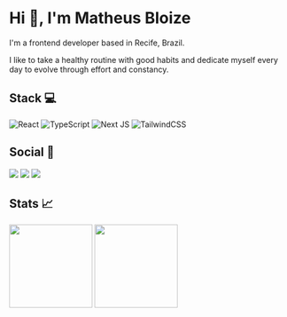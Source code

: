 <h1>Hi 👋, I'm Matheus Bloize</h1>
<p>I'm a frontend developer based in Recife, Brazil.</p>
<p>I like to take a healthy routine with good habits and dedicate myself every day to evolve through effort and constancy.</p>

## Stack 💻

![React](https://img.shields.io/badge/react-%2320232a.svg?style=for-the-badge&logo=react&logoColor=%2361DAFB)
![TypeScript](https://img.shields.io/badge/typescript-%23007ACC.svg?style=for-the-badge&logo=typescript&logoColor=white)
![Next JS](https://img.shields.io/badge/Next-black?style=for-the-badge&logo=next.js&logoColor=white)
![TailwindCSS](https://img.shields.io/badge/tailwindcss-%2338B2AC.svg?style=for-the-badge&logo=tailwind-css&logoColor=white)

## Social 📱

<div> 
  <a href="https://www.linkedin.com/in/matheus-bloize" target="_blank"><img src="https://img.shields.io/badge/-LinkedIn-%230077B5?style=for-the-badge&logo=linkedin&logoColor=white" target="_blank"></a> 
  <a href="https://instagram.com/matheus.bloize" target="_blank"><img src="https://img.shields.io/badge/-Instagram-%23E4405F?style=for-the-badge&logo=instagram&logoColor=white" target="_blank"></a>
  <a href = "mailto:mbloizepd@gmail.com"><img src="https://img.shields.io/badge/-Gmail-%23333?style=for-the-badge&logo=gmail&logoColor=white" target="_blank"></a>
</div>

## Stats 📈

<div>
  <img height="150em" src="https://github-readme-stats.vercel.app/api?username=matheusbloize&show_icons=true&theme=aura&include_all_commits=true&count_private=true"/>
  <img height="150em" src="https://github-readme-stats.vercel.app/api/top-langs/?username=matheusbloize&layout=compact&langs_count=16&theme=aura"/>
</div>
